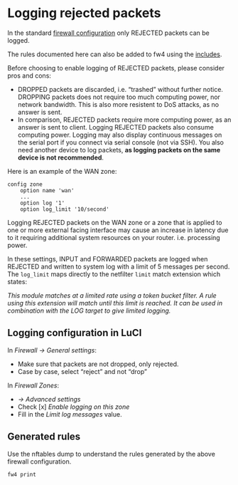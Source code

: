 # Logging rejected packets

In the standard [firewall configuration](/docs/guide-user/firewall/firewall_configuration "docs:guide-user:firewall:firewall_configuration") only REJECTED packets can be logged.

The rules documented here can also be added to fw4 using the [includes](/docs/guide-user/firewall/firewall_configuration#includes_for_2203_and_later_with_fw4 "docs:guide-user:firewall:firewall_configuration").

Before choosing to enable logging of REJECTED packets, please consider pros and cons:

- DROPPED packets are discarded, i.e. “trashed” without further notice. DROPPING packets does not require too much computing power, nor network bandwidth. This is also more resistent to DoS attacks, as no answer is sent.
- In comparison, REJECTED packets require more computing power, as an answer is sent to client. Logging REJECTED packets also consume computing power. Logging may also display continuous messages on the serial port if you connect via serial console (not via SSH). You also need another device to log packets, **as logging packets on the same device is not recommended**.

Here is an example of the WAN zone:

```
config zone
    option name 'wan'
    ...
    option log '1'
    option log_limit '10/second'
```

Logging REJECTED packets on the WAN zone or a zone that is applied to one or more external facing interface may cause an increase in latency due to it requiring additional system resources on your router. i.e. processing power.

In these settings, INPUT and FORWARDED packets are logged when REJECTED and written to system log with a limit of 5 messages per second. The `log_limit` maps directly to the netfilter `limit` match extension which states:

*This module matches at a limited rate using a token bucket filter. A rule using this extension will match until this limit is reached. It can be used in combination with the LOG target to give limited logging.*

## Logging configuration in LuCI

In *Firewall → General settings*:

- Make sure that packets are not dropped, only rejected.
- Case by case, select “reject” and not “drop”

In *Firewall Zones*:

- *→ Advanced settings*
- Check \[x] *Enable logging on this zone*
- Fill in the *Limit log messages* value.

## Generated rules

Use the nftables dump to understand the rules generated by the above firewall configuration.

```
fw4 print
```
